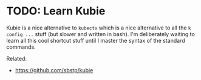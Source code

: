 # TODO: Learn Kubie

Kubie is a nice alternative to `kubectx` which is a nice alternative to
all the `k config ...` stuff (but slower and written in bash). I'm
deliberately waiting to learn all this cool shortcut stuff until I
master the syntax of the standard commands.

Related:

* <https://github.com/sbstp/kubie>

